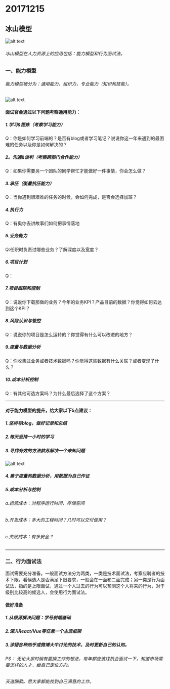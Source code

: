 # **20171215**
## 冰山模型
![alt text](/image/berg_model.jpeg)
###### 冰山模型在人力资源上的应用包括：能力模型和行为面试法。

### 一、能力模型
###### 能力模型被分为：通用能力，组织力，专业能力（知识和技能）。
![alt text](/image/common_ability.jpeg)
#### 面试官会通过以下问题考察通用能力：
##### 1.学习&提炼（考察学习能力）
Q：你是如何学习前端的？是否有blog或者学习笔记？说说你这一年来遇到的最困难的任务以及你是如何解决的？
##### 2。沟通&谈判（考察跨部门合作能力）
Q：如果你需要另一个团队的同学帮忙才能做好一件事情，你会怎么做？
##### 3.承压（衡量抗压能力）
Q：当你遇到很艰难的任务的时候，会如何完成，是否会选择加班？
##### 4.执行力
Q：有奥你去讲故事们如何把事情落地
##### 5.业务能力
Q:任职时负责过哪些业务？了解深度以及宽度？
##### 6.项目计划
Q：
##### 7.项目跟踪和控制
Q：说说你下载那做的业务？今年的业务KPI？产品目前的数据？你觉得如何去达到这个KPI？
##### 8.风险认识与管控
Q：说说你的项目是怎么运转的？你觉得有什么可以改进的地方？
##### 9.度量与数据分析
Q：你收集过业务或者技术数据吗？你觉得这些数据有什么关联？或者变现了什么？
##### 10.成本分析控制
Q：有其他可选方案吗？为什么最后选择了这个方案？

- - -
#### 对于能力模型的提升，给大家以下5点建议：
##### 1.坚持写blog，做好记录和总结
##### 2.每天坚持一小时的学习
##### 3.寻找有效的方法款苏解决一个未知问题
![alt text](/image/unknown.jpeg)
##### 4.善于度量和数据分析，用数据为自己作证
##### 5.成本分析与控制
###### a.运营成本：对程序运行时间，存储空间
###### b.开发成本：多大的工程时间？几时可以交付使用？
###### c.失败成本：有多安全？

---
### 二、行为面试法
面试需要充分准备。一般面试方法分为两类，一类是技术面试法，考察应聘者的技术下限，看候选人是否满足下限要求，一般会在一面和二面完成；另一类是行为面试法，指的是上限面试，通过一个人过去的行为可以预测这个人将来的行为，对于级别比较高的候选人，会使用行为面试法。
#### 做好准备
##### 1.从根源解决问题：学号前端基础
##### 2.深入React/Vue等任意一个主流框架
##### 3.涉猎各种知乎或微博大牛讨论的技术，及时更新自己的认知。

###### PS： 无论大家时候有要换工作的想法，每年都应该找机会面试一下，知道市场需要怎样的人才，给自己定位方向。

###### 天道酬勤。愿大家都能找到自己满意的工作。
